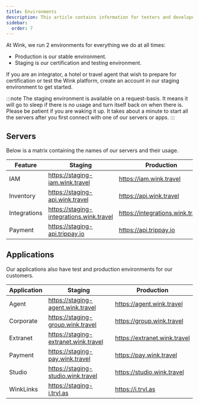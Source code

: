 ```yaml
---
title: Environments
description: This article contains information for testers and developers about how to get access to our different server environments.
sidebar:
  order: 7
---
```


At Wink, we run 2 environments for everything we do at all times:

- Production is our stable environment.
- Staging is our certification and testing environment.

If you are an integrator, a hotel or travel agent that wish to prepare for certification or test the Wink platform, create an account in our staging environment to get started.

:::note
The staging environment is available on a request-basis. It means it will go to sleep if there is no usage and turn itself back on when there is. Please be patient if you are waking it up. It takes about a minute to start all the servers after you first connect with one of our servers or apps.
:::

## Servers

Below is a matrix containing the names of our servers and their usage.

| Feature | Staging | Production
| ------- | ------- | ---------- |
| IAM | https://staging-iam.wink.travel | https://iam.wink.travel | 
| Inventory | https://staging-api.wink.travel | https://api.wink.travel | 
| Integrations | https://staging-integrations.wink.travel | https://integrations.wink.travel | 
| Payment | https://staging-api.trippay.io | https://api.trippay.io | 

## Applications

Our applications also have test and production environments for our customers.

| Application | Staging | Production
| ------- | ------- | ---------- |
| Agent | https://staging-agent.wink.travel | https://agent.wink.travel | 
| Corporate | https://staging-group.wink.travel | https://group.wink.travel | 
| Extranet | https://staging-extranet.wink.travel | https://extranet.wink.travel | 
| Payment | https://staging-pay.wink.travel | https://pay.wink.travel | 
| Studio | https://staging-studio.wink.travel | https://studio.wink.travel | 
| WinkLinks | https://staging-i.trvl.as | https://i.trvl.as | 